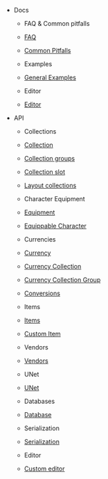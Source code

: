 - Docs 
  - FAQ & Common pitfalls 
  - [FAQ](Docs/FAQ.md) 
  - [Common Pitfalls](Docs/CommonPitfalls.md) 
 
  - Examples 
  - [General Examples](Docs/Examples/GeneralExamples.md) 
 
  - Editor 
  - [Editor](Docs/Editor/Editors.md) 
 
- API 
  - Collections 
  - [Collection](API/Collections/Collection.md) 
  - [Collection groups](API/Collections/CollectionGroup.md) 
  - [Collection slot](API/Collections/CollectionSlot.md) 
  - [Layout collections](API/Collections/LayoutCollection.md) 
 
  - Character Equipment 
  - [Equipment](API/CharacterEquipment/Equipment.md) 
  - [Equippable Character](API/CharacterEquipment/EquippableCharacter.md) 
 
  - Currencies 
  - [Currency](API/Currencies/Currency.md) 
  - [Currency Collection](API/Currencies/CurrencyCollection.md) 
  - [Currency Collection Group](API/Currencies/CurrencyCollectionGroup.md) 
  - [Conversions](API/Currencies/Conversions.md) 
 
  - Items 
  - [Items](API/Items/Items.md) 
  - [Custom Item](API/Items/CustomItem.md) 
 
  - Vendors 
  - [Vendors](API/Vendors/Vendors.md) 
 
  - UNet 
  - [UNet](API/UNet/UNet.md) 
 
  - Databases 
  - [Database](API/Database/Database.md) 
 
  - Serialization 
  - [Serialization](API/Serialization/Serialization.md) 
 
  - Editor 
  - [Custom editor](API/Editor/CustomEditors.md) 